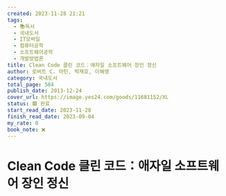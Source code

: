 ```yaml
---
created: 2023-11-28 21:21
tags:
  - 📚독서
  - 국내도서
  - IT모바일
  - 컴퓨터공학
  - 소프트웨어공학
  - 개발방법론
title: Clean Code 클린 코드：애자일 소프트웨어 장인 정신
author: 로버트 C. 마틴, 박재호, 이해영
category: 국내도서
total_page: 584
publish_date: 2013-12-24
cover_url: https://image.yes24.com/goods/11681152/XL
status: 🟩 완료
start_read_date: 2023-11-28
finish_read_date: 2023-09-04
my_rate: 0
book_note: ❌
---
```


# Clean Code 클린 코드：애자일 소프트웨어 장인 정신

